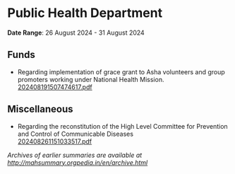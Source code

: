 # Public Health Department

**Date Range**: 26 August 2024 - 31 August 2024


## Funds
- Regarding implementation of grace grant to Asha volunteers and group promoters working under National Health Mission.\
  [202408191507474617.pdf](https://gr.maharashtra.gov.in/Site/Upload/Government%20Resolutions/English/202408191507474617.pdf)

## Miscellaneous
- Regarding the reconstitution of the High Level Committee for  Prevention and Control of Communicable Diseases\
  [202408261151033517.pdf](https://gr.maharashtra.gov.in/Site/Upload/Government%20Resolutions/English/202408261151033517.pdf)


*Archives of earlier summaries are available at http://mahsummary.orgpedia.in/en/archive.html*